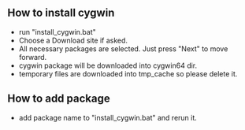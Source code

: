 How to install cygwin
---------------------

+ run "install_cygwin.bat"
+ Choose a Download site if asked.
+ All necessary packages are selected. Just press "Next" to move forward.
+ cygwin package will be downloaded into cygwin64 dir.
+ temporary files are downloaded into tmp_cache so please delete it.

How to add package
------------------

+ add package name to "install_cygwin.bat" and rerun it.
